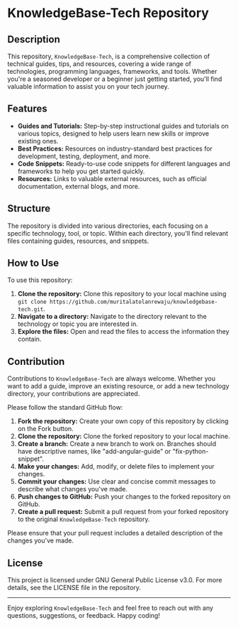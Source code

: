 # KnowledgeBase-Tech Repository

## Description

This repository, `KnowledgeBase-Tech`, is a comprehensive collection of technical guides, tips, and resources, covering a wide range of technologies, programming languages, frameworks, and tools. Whether you're a seasoned developer or a beginner just getting started, you'll find valuable information to assist you on your tech journey.

## Features

* **Guides and Tutorials:** Step-by-step instructional guides and tutorials on various topics, designed to help users learn new skills or improve existing ones.
* **Best Practices:** Resources on industry-standard best practices for development, testing, deployment, and more.
* **Code Snippets:** Ready-to-use code snippets for different languages and frameworks to help you get started quickly.
* **Resources:** Links to valuable external resources, such as official documentation, external blogs, and more.

## Structure

The repository is divided into various directories, each focusing on a specific technology, tool, or topic. Within each directory, you'll find relevant files containing guides, resources, and snippets.

## How to Use

To use this repository:

1. **Clone the repository:** Clone this repository to your local machine using `git clone https://github.com/muritalatolanrewaju/knowledgebase-tech.git`.
2. **Navigate to a directory:** Navigate to the directory relevant to the technology or topic you are interested in.
3. **Explore the files:** Open and read the files to access the information they contain.

## Contribution

Contributions to `KnowledgeBase-Tech` are always welcome. Whether you want to add a guide, improve an existing resource, or add a new technology directory, your contributions are appreciated.

Please follow the standard GitHub flow:

1. **Fork the repository:** Create your own copy of this repository by clicking on the Fork button.
2. **Clone the repository:** Clone the forked repository to your local machine.
3. **Create a branch:** Create a new branch to work on. Branches should have descriptive names, like "add-angular-guide" or "fix-python-snippet".
4. **Make your changes:** Add, modify, or delete files to implement your changes.
5. **Commit your changes:** Use clear and concise commit messages to describe what changes you've made.
6. **Push changes to GitHub:** Push your changes to the forked repository on GitHub.
7. **Create a pull request:** Submit a pull request from your forked repository to the original `KnowledgeBase-Tech` repository. 

Please ensure that your pull request includes a detailed description of the changes you've made. 

## License

This project is licensed under GNU General Public License v3.0. For more details, see the LICENSE file in the repository.

---

Enjoy exploring `KnowledgeBase-Tech` and feel free to reach out with any questions, suggestions, or feedback. Happy coding!
